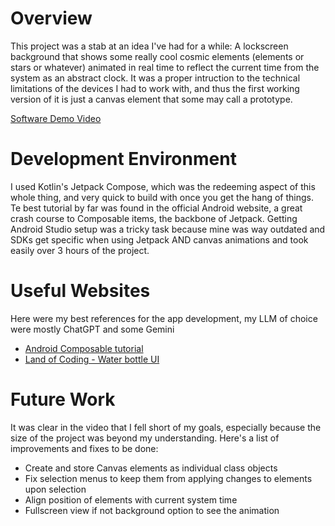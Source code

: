# Overview

This project was a stab at an idea I've had for a while: A lockscreen background that shows some really cool cosmic elements (elements or stars or whatever) 
animated in real time to reflect the current time from the system as an abstract clock. It was a proper intruction to the technical limitations of the devices I had to work with,
and thus the first working version of it is just a canvas element that some may call a prototype.

[Software Demo Video](https://youtu.be/FAMk8KPp3DQ)

# Development Environment

I used Kotlin's Jetpack Compose, which was the redeeming aspect of this whole thing, and very quick to build with once you get the hang of things. Te best tutorial by far was found in the
official Android website, a great crash course to Composable items, the backbone of Jetpack. Getting Android Studio setup was a tricky task because mine was way outdated and SDKs get specific
when using Jetpack AND canvas animations and took easily over 3 hours of the project.

# Useful Websites

Here were my best references for the app development, my LLM of choice were mostly ChatGPT and some Gemini

- [Android Composable tutorial](https://developer.android.com/develop/ui/compose/tutorial)
- [Land of Coding - Water bottle UI](https://www.youtube.com/watch?v=vmT0SScA2lA)

# Future Work

It was clear in the video that I fell short of my goals, especially because the size of the project was beyond my understanding. Here's a list of improvements and fixes to be done:

- Create and store Canvas elements as individual class objects
- Fix selection menus to keep them from applying changes to elements upon selection
- Align position of elements with current system time
- Fullscreen view if not background option to see the animation
